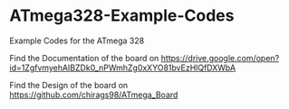 # ATmega328-Example-Codes
Example Codes for the ATmega 328

Find the Documentation of the board on https://drive.google.com/open?id=1ZgfvmyehAIBZDk0_nPWmhZg0xXYO81bvEzHlQfDXWbA

Find the Design of the board on https://github.com/chirags98/ATmega_Board
